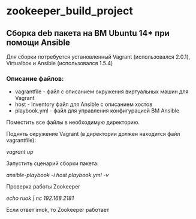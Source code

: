 # zookeeper_build_project
## Сборка deb пакета на ВМ Ubuntu 14* при помощи Ansible

Для сборки потребуется установленный Vagrant (использовался 2.0.1), Virtualbox   и Ansible (использовался 1.5.4)

### Описание файлов:

* vagrantfile - файл c описанием окружения виртуальных машин для Vagrant
* host - inventory файл для Ansible с описанием хостов
* playbook.уml - файл для управления конфигурацией ВМ Ansible

Поместить все файлы в необходимую директорию. 

Поднять окружение Vagrant (в директории должен находится файл vagrantfile):

_vagrant up_

Запустить сценарий сборки пакета:

_ansible-playbook -i host playbook.yml -v_

Проверка работы Zookeeper

_echo ruok | nc 192.168.2181_

Если ответ imok, то Zookeeper работает
